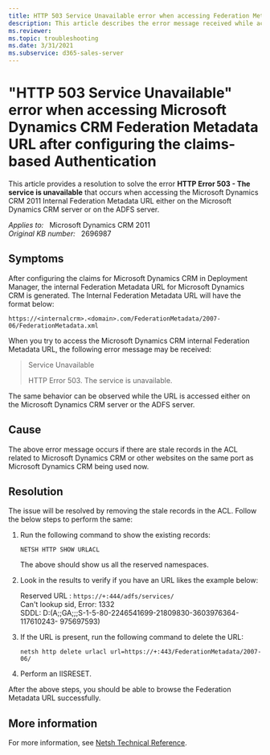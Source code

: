 ```yaml
---
title: HTTP 503 Service Unavailable error when accessing Federation Metadata URL
description: This article describes the error message received while accessing the Microsoft Dynamics CRM 2011 Internal Federation Metadata URL either on the Microsoft Dynamics CRM server or on the ADFS server after configuring the claims-based Authentication for the Microsoft Dynamics CRM 2011.
ms.reviewer: 
ms.topic: troubleshooting
ms.date: 3/31/2021
ms.subservice: d365-sales-server
---
```

# "HTTP 503 Service Unavailable" error when accessing Microsoft Dynamics CRM Federation Metadata URL after configuring the claims-based Authentication

This article provides a resolution to solve the error **HTTP Error 503 - The service is unavailable** that occurs when accessing the Microsoft Dynamics CRM 2011 Internal Federation Metadata URL either on the Microsoft Dynamics CRM server or on the ADFS server.

_Applies to:_ &nbsp; Microsoft Dynamics CRM 2011  
_Original KB number:_ &nbsp; 2696987

## Symptoms

After configuring the claims for Microsoft Dynamics CRM in Deployment Manager, the internal Federation Metadata URL for Microsoft Dynamics CRM is generated. The Internal Federation Metadata URL will have the format below:

`https://<internalcrm>.<domain>.com/FederationMetadata/2007-06/FederationMetadata.xml`

When you try to access the Microsoft Dynamics CRM internal Federation Metadata URL, the following error message may be received:

> Service Unavailable
>
> HTTP Error 503. The service is unavailable.

The same behavior can be observed while the URL is accessed either on the Microsoft Dynamics CRM server or the ADFS server.

## Cause

The above error message occurs if there are stale records in the ACL related to Microsoft Dynamics CRM or other websites on the same port as Microsoft Dynamics CRM being used now.

## Resolution

The issue will be resolved by removing the stale records in the ACL. Follow the below steps to perform the same:

1. Run the following command to show the existing records:

    `NETSH HTTP SHOW URLACL`

    The above should show us all the reserved namespaces.

2. Look in the results to verify if you have an URL likes the example below:

    Reserved URL : `https://+:444/adfs/services/`  
    Can't lookup sid, Error: 1332  
    SDDL: D:(A;;GA;;;S-1-5-80-2246541699-21809830-3603976364-117610243- 975697593)

3. If the URL is present, run the following command to delete the URL:

   `netsh http delete urlacl url=https://+:443/FederationMetadata/2007-06/`

4. Perform an IISRESET.

After the above steps, you should be able to browse the Federation Metadata URL successfully.

## More information

For more information, see [Netsh Technical Reference](/previous-versions/windows/it-pro/windows-server-2008-R2-and-2008/cc725935(v=ws.10)).
